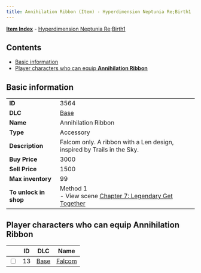 ```yaml
---
title: Annihilation Ribbon (Item) - Hyperdimension Neptunia Re;Birth1
---
```


[**Item Index**](/neptunia/rb1/item/index.html) - [Hyperdimension Neptunia Re;Birth1](/neptunia/rb1)

## Contents

- [Basic information](#basic-information)
- [Player characters who can equip **Annihilation Ribbon**](#player-characters-who-can-equip-annihilation-ribbon)
## Basic information

|   |   |
| -- | -- |
| **ID** | 3564 |
| **DLC** | [Base](/neptunia/rb1/dlc/1-base.html) |
| **Name** | Annihilation Ribbon |
| **Type** | Accessory |
| **Description** | Falcom only. A ribbon with a Len design, inspired by Trails in the Sky. |
| **Buy Price** | 3000 |
| **Sell Price** | 1500 |
| **Max inventory** | 99 |
| **To unlock in shop** | Method 1<br />- View scene [Chapter 7: Legendary Get Together](/neptunia/rb1/scene/1-726-chapter-7-legendary-get-together.html) |


## Player characters who can equip **Annihilation Ribbon**

|    | ID | DLC | Name |
| -- | -- | --- | ---- |
| <input type="checkbox" id="rb1-player-1-13" class="trackbox" /> | 13 | [Base](/neptunia/rb1/dlc/1-base.html) | [Falcom](/neptunia/rb1/player/1-13-falcom.html) |
